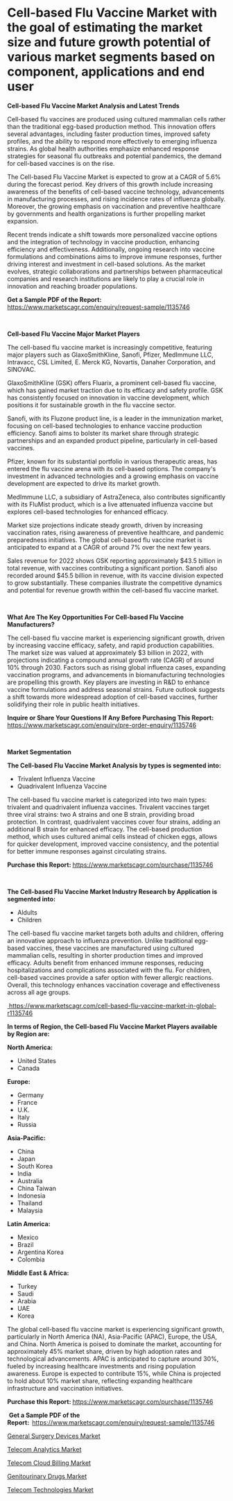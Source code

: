 <p><h1>Cell-based Flu Vaccine Market with the goal of estimating the market size and future growth potential of various market segments based on component, applications and end user</h1></p><p><strong>Cell-based Flu Vaccine Market Analysis and Latest Trends</strong></p>
<p><p>Cell-based flu vaccines are produced using cultured mammalian cells rather than the traditional egg-based production method. This innovation offers several advantages, including faster production times, improved safety profiles, and the ability to respond more effectively to emerging influenza strains. As global health authorities emphasize enhanced response strategies for seasonal flu outbreaks and potential pandemics, the demand for cell-based vaccines is on the rise.</p><p>The Cell-based Flu Vaccine Market is expected to grow at a CAGR of 5.6% during the forecast period. Key drivers of this growth include increasing awareness of the benefits of cell-based vaccine technology, advancements in manufacturing processes, and rising incidence rates of influenza globally. Moreover, the growing emphasis on vaccination and preventive healthcare by governments and health organizations is further propelling market expansion.</p><p>Recent trends indicate a shift towards more personalized vaccine options and the integration of technology in vaccine production, enhancing efficiency and effectiveness. Additionally, ongoing research into vaccine formulations and combinations aims to improve immune responses, further driving interest and investment in cell-based solutions. As the market evolves, strategic collaborations and partnerships between pharmaceutical companies and research institutions are likely to play a crucial role in innovation and reaching broader populations.</p></p>
<p><strong>Get a Sample PDF of the Report:&nbsp;</strong> <a href="https://www.marketscagr.com/enquiry/request-sample/1135746?utm_campaign=1905&utm_medium=2&utm_source=Github&utm_content=ia&utm_term=20122024&utm_id=cell-based-flu-vaccine">https://www.marketscagr.com/enquiry/request-sample/1135746</a></p>
<p>&nbsp;</p>
<p><strong>Cell-based Flu Vaccine Major Market Players</strong></p>
<p><p>The cell-based flu vaccine market is increasingly competitive, featuring major players such as GlaxoSmithKline, Sanofi, Pfizer, MedImmune LLC, Intravacc, CSL Limited, E. Merck KG, Novartis, Danaher Corporation, and SINOVAC. </p><p>GlaxoSmithKline (GSK) offers Fluarix, a prominent cell-based flu vaccine, which has gained market traction due to its efficacy and safety profile. GSK has consistently focused on innovation in vaccine development, which positions it for sustainable growth in the flu vaccine sector.</p><p>Sanofi, with its Fluzone product line, is a leader in the immunization market, focusing on cell-based technologies to enhance vaccine production efficiency. Sanofi aims to bolster its market share through strategic partnerships and an expanded product pipeline, particularly in cell-based vaccines.</p><p>Pfizer, known for its substantial portfolio in various therapeutic areas, has entered the flu vaccine arena with its cell-based options. The company's investment in advanced technologies and a growing emphasis on vaccine development are expected to drive its market growth.</p><p>MedImmune LLC, a subsidiary of AstraZeneca, also contributes significantly with its FluMist product, which is a live attenuated influenza vaccine but explores cell-based technologies for enhanced efficacy.</p><p>Market size projections indicate steady growth, driven by increasing vaccination rates, rising awareness of preventive healthcare, and pandemic preparedness initiatives. The global cell-based flu vaccine market is anticipated to expand at a CAGR of around 7% over the next few years.</p><p>Sales revenue for 2022 shows GSK reporting approximately $43.5 billion in total revenue, with vaccines contributing a significant portion. Sanofi also recorded around $45.5 billion in revenue, with its vaccine division expected to grow substantially. These companies illustrate the competitive dynamics and potential for revenue growth within the cell-based flu vaccine market.</p></p>
<p>&nbsp;</p>
<p><strong>What Are The Key Opportunities For Cell-based Flu Vaccine Manufacturers?</strong></p>
<p><p>The cell-based flu vaccine market is experiencing significant growth, driven by increasing vaccine efficacy, safety, and rapid production capabilities. The market size was valued at approximately $3 billion in 2022, with projections indicating a compound annual growth rate (CAGR) of around 10% through 2030. Factors such as rising global influenza cases, expanding vaccination programs, and advancements in biomanufacturing technologies are propelling this growth. Key players are investing in R&D to enhance vaccine formulations and address seasonal strains. Future outlook suggests a shift towards more widespread adoption of cell-based vaccines, further solidifying their role in public health initiatives.</p></p>
<p><strong>Inquire or Share Your Questions If Any Before Purchasing This Report:</strong> <a href="https://www.marketscagr.com/enquiry/pre-order-enquiry/1135746?utm_campaign=1905&utm_medium=2&utm_source=Github&utm_content=ia&utm_term=20122024&utm_id=cell-based-flu-vaccine">https://www.marketscagr.com/enquiry/pre-order-enquiry/1135746</a></p>
<p>&nbsp;</p>
<p><strong>Market Segmentation</strong></p>
<p><strong>The Cell-based Flu Vaccine Market Analysis by types is segmented into:</strong></p>
<p><ul><li>Trivalent Influenza Vaccine</li><li>Quadrivalent Influenza Vaccine</li></ul></p>
<p><p>The cell-based flu vaccine market is categorized into two main types: trivalent and quadrivalent influenza vaccines. Trivalent vaccines target three viral strains: two A strains and one B strain, providing broad protection. In contrast, quadrivalent vaccines cover four strains, adding an additional B strain for enhanced efficacy. The cell-based production method, which uses cultured animal cells instead of chicken eggs, allows for quicker development, improved vaccine consistency, and the potential for better immune responses against circulating strains.</p></p>
<p><strong>Purchase this Report:&nbsp;</strong><a href="https://www.marketscagr.com/purchase/1135746?utm_campaign=1905&utm_medium=2&utm_source=Github&utm_content=ia&utm_term=20122024&utm_id=cell-based-flu-vaccine">https://www.marketscagr.com/purchase/1135746</a></p>
<p>&nbsp;</p>
<p><strong>The Cell-based Flu Vaccine Market Industry Research by Application is segmented into:</strong></p>
<p><ul><li>Aldults</li><li>Children</li></ul></p>
<p><p>The cell-based flu vaccine market targets both adults and children, offering an innovative approach to influenza prevention. Unlike traditional egg-based vaccines, these vaccines are manufactured using cultured mammalian cells, resulting in shorter production times and improved efficacy. Adults benefit from enhanced immune responses, reducing hospitalizations and complications associated with the flu. For children, cell-based vaccines provide a safer option with fewer allergic reactions. Overall, this technology enhances vaccination coverage and effectiveness across all age groups.</p></p>
<p><a href="https://www.marketscagr.com/cell-based-flu-vaccine-market-in-global-r1135746?utm_campaign=1905&utm_medium=2&utm_source=Github&utm_content=ia&utm_term=20122024&utm_id=cell-based-flu-vaccine">&nbsp;https://www.marketscagr.com/cell-based-flu-vaccine-market-in-global-r1135746</a></p>
<p><strong>In terms of Region, the Cell-based Flu Vaccine Market Players available by Region are:</strong></p>
<p>
    <p> <strong> North America: </strong>
        <ul>
            <li>United States</li>
            <li>Canada</li>
        </ul>
        </p> 
    <p> <strong> Europe: </strong>
        <ul>
            <li>Germany</li>
            <li>France</li>
            <li>U.K.</li>
            <li>Italy</li>
            <li>Russia</li>
        </ul>
        </p> 
    <p> <strong> Asia-Pacific: </strong>
        <ul>
            <li>China</li>
            <li>Japan</li>
            <li>South Korea</li>
            <li>India</li>
            <li>Australia</li>
            <li>China Taiwan</li>
            <li>Indonesia</li>
            <li>Thailand</li>
            <li>Malaysia</li>
        </ul>
        </p> 
    <p> <strong> Latin America: </strong>
        <ul>
            <li>Mexico</li>
            <li>Brazil</li>
            <li>Argentina Korea</li>
            <li>Colombia</li>
        </ul>
        </p> 
    <p> <strong> Middle East & Africa: </strong>
        <ul>
            <li>Turkey</li>
            <li>Saudi</li>
            <li>Arabia</li>
            <li>UAE</li>
            <li>Korea</li>
        </ul>
    </p>
    </p>
<p><p>The global cell-based flu vaccine market is experiencing significant growth, particularly in North America (NA), Asia-Pacific (APAC), Europe, the USA, and China. North America is poised to dominate the market, accounting for approximately 45% market share, driven by high adoption rates and technological advancements. APAC is anticipated to capture around 30%, fueled by increasing healthcare investments and rising population awareness. Europe is expected to contribute 15%, while China is projected to hold about 10% market share, reflecting expanding healthcare infrastructure and vaccination initiatives.</p></p>
<p><strong>Purchase this Report: </strong><a href="https://www.marketscagr.com/purchase/1135746?utm_campaign=1905&utm_medium=2&utm_source=Github&utm_content=ia&utm_term=20122024&utm_id=cell-based-flu-vaccine">https://www.marketscagr.com/purchase/1135746</a></p>
<p>&nbsp;<strong>Get a Sample PDF of the Report:&nbsp;&nbsp;</strong><a href="https://www.marketscagr.com/enquiry/request-sample/1135746?utm_campaign=1905&utm_medium=2&utm_source=Github&utm_content=ia&utm_term=20122024&utm_id=cell-based-flu-vaccine">https://www.marketscagr.com/enquiry/request-sample/1135746</a></p>
<p><strong></strong></p>
<p><p><a href="https://www.linkedin.com/pulse/comprehensive-overview-general-surgery-devices-market-projected-ppnfe?utm_campaign=1905&utm_medium=2&utm_source=Github&utm_content=ia&utm_term=20122024&utm_id=cell-based-flu-vaccine">General Surgery Devices Market</a></p><p><a href="https://www.linkedin.com/pulse/market-insights-telecom-analytics-sector-2024-2031-expected-cagr-ptiuf?utm_campaign=1905&utm_medium=2&utm_source=Github&utm_content=ia&utm_term=20122024&utm_id=cell-based-flu-vaccine">Telecom Analytics Market</a></p><p><a href="https://www.linkedin.com/pulse/telecom-cloud-billing-market-size-forecast-anticipated-96-cagr-ucalf?utm_campaign=1905&utm_medium=2&utm_source=Github&utm_content=ia&utm_term=20122024&utm_id=cell-based-flu-vaccine">Telecom Cloud Billing Market</a></p><p><a href="https://www.linkedin.com/pulse/genitourinary-drugs-market-regional-outlook-competition-2024-2031-m3uxc?utm_campaign=1905&utm_medium=2&utm_source=Github&utm_content=ia&utm_term=20122024&utm_id=cell-based-flu-vaccine">Genitourinary Drugs Market</a></p><p><a href="https://www.linkedin.com/pulse/factors-driving-growth-telecom-technologies-market-projected-zqvff?utm_campaign=1905&utm_medium=2&utm_source=Github&utm_content=ia&utm_term=20122024&utm_id=cell-based-flu-vaccine">Telecom Technologies Market</a></p></p>